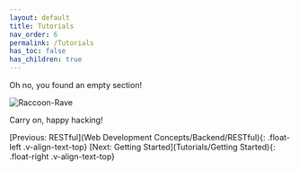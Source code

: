 ```yaml
---
layout: default
title: Tutorials
nav_order: 6
permalink: /Tutorials
has_toc: false
has_children: true
---
```


Oh no, you found an empty section!

![Raccoon-Rave](../assets/images/raccoon-rave.gif)

Carry on, happy hacking!

[Previous: RESTful](Web Development Concepts/Backend/RESTful){: .float-left .v-align-text-top}
[Next: Getting Started](Tutorials/Getting Started){: .float-right .v-align-text-top}